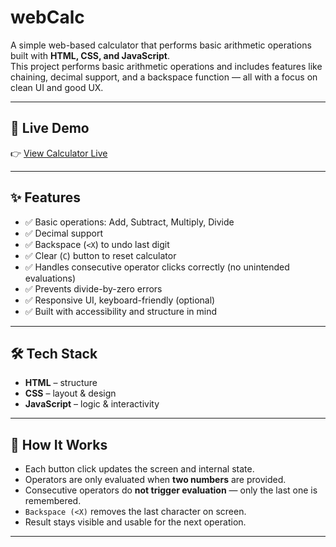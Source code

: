 # webCalc
A simple web-based calculator that performs basic arithmetic operations built with **HTML, CSS, and JavaScript**.  
This project performs basic arithmetic operations and includes features like chaining, decimal support, and a backspace function — all with a focus on clean UI and good UX.

---

## 🚀 Live Demo

👉 [View Calculator Live](https://msev7n.github.io/webCalc/) 

---

## ✨ Features

- ✅ Basic operations: Add, Subtract, Multiply, Divide
- ✅ Decimal support
- ✅ Backspace (`<X`) to undo last digit
- ✅ Clear (`C`) button to reset calculator
- ✅ Handles consecutive operator clicks correctly (no unintended evaluations)
- ✅ Prevents divide-by-zero errors
- ✅ Responsive UI, keyboard-friendly (optional)
- ✅ Built with accessibility and structure in mind

---

## 🛠️ Tech Stack

- **HTML** – structure
- **CSS** – layout & design
- **JavaScript** – logic & interactivity

---

## 🧠 How It Works

- Each button click updates the screen and internal state.
- Operators are only evaluated when **two numbers** are provided.
- Consecutive operators do **not trigger evaluation** — only the last one is remembered.
- `Backspace (<X)` removes the last character on screen.
- Result stays visible and usable for the next operation.

---
